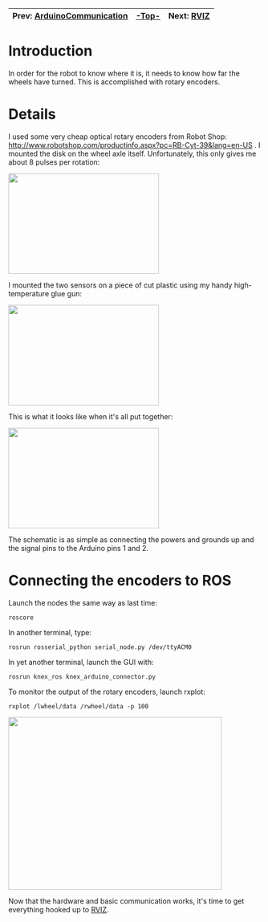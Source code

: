 | Prev:  [ArduinoCommunication](ArduinoCommunication.md)| [-Top-](ProjectOverview.md) | Next:  [RVIZ](RVIZ.md) |
|:------------------------------------------------------|:----------------------------|:-----------------------|


# Introduction #

In order for the robot to know where it is, it needs to know how far the wheels have turned.  This is accomplished with rotary encoders.


# Details #

I used some very cheap optical rotary encoders from Robot Shop: http://www.robotshop.com/productinfo.aspx?pc=RB-Cyt-39&lang=en-US .  I mounted the disk on the wheel axle itself.  Unfortunately, this only gives me about 8 pulses per rotation:

<img src='https://lh3.googleusercontent.com/-ZCg80o2iuu8/UMlQXFwo8TI/AAAAAAAADCU/XsNRgjAgdyo/s1073/IMG_20121212_222317.jpg' width='300' height='200' />


I mounted the two sensors on a piece of cut plastic using my handy high-temperature glue gun:

<img src='https://lh6.googleusercontent.com/-JY7Rbhj1If4/UMlQXBt7r7I/AAAAAAAADCg/uYRpYwr0qQE/s1073/IMG_20121212_222539.jpg' width='300' height='200' />

This is what it looks like when it's all put together:

<img src='https://lh3.googleusercontent.com/-0c0Aj97owew/UMlQXGoY-HI/AAAAAAAADCY/khjE7DayJjE/s1073/IMG_20121212_223654.jpg"' width='300' height='200' />

The schematic is as simple as connecting the powers and grounds up and the signal pins to the Arduino pins 1 and 2.


# Connecting the encoders to ROS #

Launch the nodes the same way as last time:

```
roscore
```

In another terminal, type:

```
rosrun rosserial_python serial_node.py /dev/ttyACM0
```

In yet another terminal, launch the GUI with:

```
rosrun knex_ros knex_arduino_connector.py
```

To monitor the output of the rotary encoders, launch rxplot:
```
rxplot /lwheel/data /rwheel/data -p 100
```

<a href='http://www.youtube.com/watch?feature=player_embedded&v=weg6feTEobU' target='_blank'><img src='http://img.youtube.com/vi/weg6feTEobU/0.jpg' width='425' height=344 /></a>

Now that the hardware and basic communication works, it's time to get everything hooked up to [RVIZ](RVIZ.md).